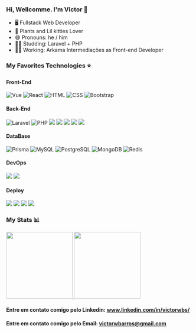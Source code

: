 ### Hi, Wellcomme. I'm Victor 👋
-  🖥  Fullstack Web Developer
-  🌱  Plants and Lil kitties Lover
-  😄  Pronouns:  he / him
-  ✍🏾  Studding: Laravel + PHP
-  👨‍💻  Working: Arkama Intermediações as Front-end Developer

### My Favorites Technologies ⭐️
#### Front-End
<div display:flex justify-content:start aling-itens:center>
  <img src="https://img.shields.io/badge/Vue.js-35495E?style=for-the-badge&logo=vue.js&logoColor=4FC08D" alt="Vue"/>
  <img src="https://img.shields.io/badge/React-20232A?style=for-the-badge&logo=react&logoColor=61DAFB" alt="React"/>
  <img src="https://img.shields.io/badge/HTML5-E34F26?style=for-the-badge&logo=html5&logoColor=white" alt="HTML"/>
  <img src="https://img.shields.io/badge/CSS3-1572B6?style=for-the-badge&logo=css3&logoColor=white" alt="CSS"/>
  <img src="https://img.shields.io/badge/Bootstrap-563D7C?style=for-the-badge&logo=bootstrap&logoColor=white" alt="Bootstrap"/>
</div>

#### Back-End
<div display:flex justify-content:start aling-itens:center>
    <img src="https://img.shields.io/badge/laravel-%23FF2D20.svg?style=for-the-badge&logo=laravel&logoColor=white" alt="Laravel" />
  <img src="https://img.shields.io/badge/php-%23777BB4.svg?style=for-the-badge&logo=php&logoColor=white" alt="PHP" />
  <img src="https://img.shields.io/badge/Node.js-339933?style=for-the-badge&logo=nodedotjs&logoColor=white"/>
  <img src="https://img.shields.io/badge/JavaScript-323330?style=for-the-badge&logo=javascript&logoColor=F7DF1E"/>
  <img src="https://img.shields.io/badge/ts--node-3178C6?style=for-the-badge&logo=ts-node&logoColor=white"/>
  <img src="https://img.shields.io/badge/Express.js-000000?style=for-the-badge&logo=express&logoColor=white"/>
   <img src="https://img.shields.io/badge/TypeScript-007ACC?style=for-the-badge&logo=typescript&logoColor=white"/>
</div>

#### DataBase
<div display:flex justify-content:start aling-itens:center>
  <img src="https://img.shields.io/badge/Prisma-3982CE?style=for-the-badge&logo=Prisma&logoColor=white" alt="Prisma" />
  <img src="https://img.shields.io/badge/mysql-%2300f.svg?style=for-the-badge&logo=mysql&logoColor=white" alt="MySQL"/>
  <img src="https://img.shields.io/badge/PostgreSQL-316192?style=for-the-badge&logo=postgresql&logoColor=white" alt="PostgreSQL" />
  <img src="https://img.shields.io/badge/MongoDB-4EA94B?style=for-the-badge&logo=mongodb&logoColor=white" alt="MongoDB" />
  <img src="https://img.shields.io/badge/redis-%23DD0031.svg?style=for-the-badge&logo=redis&logoColor=white" alt="Redis" />
</div>



#### DevOps
<div display:flex justify-content:start aling-itens:center>
  <img src="https://img.shields.io/badge/Docker-2CA5E0?style=for-the-badge&logo=docker&logoColor=white"/>
  <img src="https://img.shields.io/badge/GitHub_Actions-2088FF?style=for-the-badge&logo=github-actions&logoColor=white"/>
</div>

#### Deploy
<div display:flex justify-content:start aling-itens:center>
  <img src="https://img.shields.io/badge/Nginx-009639?style=for-the-badge&logo=nginx&logoColor=white"/>
  <img src="https://img.shields.io/badge/Heroku-430098?style=for-the-badge&logo=heroku&logoColor=white"/>
  <img src="https://img.shields.io/badge/Vercel-000000?style=for-the-badge&logo=vercel&logoColor=white"/>
  <img src="https://img.shields.io/badge/Amazon_AWS-FF9900?style=for-the-badge&logo=amazonaws&logoColor=white"/>
</div>

### My Stats 📊

<div >
  <a href="https://github.com/VictorWillBS">
    <img height="180em" src="https://github-readme-stats.vercel.app/api?username=VictorWillBS&show_icons=true&theme=synthwave&include_all_commits=true&count_private=true" />
    <img margin-left="10px"height="180em" src="https://github-readme-stats.vercel.app/api/top-langs/?username=VictorWillBS&layout=compact&langs_count=7&theme=synthwave" />
  </a>
</div>

#### Entre em contato comigo pelo Linkedin: www.linkedin.com/in/victorwbs/


#### Entre em contato comigo pelo Email: victorwbarros@gmail.com



